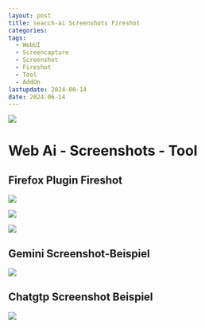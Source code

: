 ```yaml
---
layout: post
title: search-ai Screenshots Fireshot
categories: 
tags:
  - WebUI
  - Screencapture
  - Screenshot
  - Fireshot
  - Tool
  - AddOn
lastupdate: 2024-06-14
date: 2024-06-14
---
```

![](../pics/2024-06-14-screenshot_image_1.png)
# Web Ai - Screenshots - Tool

## Firefox Plugin Fireshot 

![](../pics/2024-06-14-screenshot_image_2.png)

![](../pics/2024-06-14-screenshot_image_3.png)

![](../pics/2024-06-14-screenshot_image_4.png)

## Gemini Screenshot-Beispiel 

![](../pics/2024-06-14-screenshot_image_5.png)
## Chatgtp Screenshot Beispiel 
![](../pics/2024-06-14-screenshot_image_6.png)